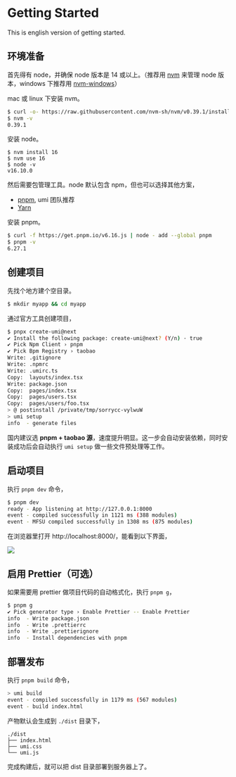 # Getting Started

This is english version of getting started.

## 环境准备

首先得有 node，并确保 node 版本是 14 或以上。（推荐用 [nvm](https://github.com/nvm-sh/nvm) 来管理 node 版本，windows 下推荐用 [nvm-windows](https://github.com/coreybutler/nvm-windows)）

mac 或 linux 下安装 nvm。

```bash
$ curl -o- https://raw.githubusercontent.com/nvm-sh/nvm/v0.39.1/install.sh | bash
$ nvm -v
0.39.1
```

安装 node。

```
$ nvm install 16
$ nvm use 16
$ node -v
v16.10.0
```

然后需要包管理工具。node 默认包含 npm，但也可以选择其他方案，

* [pnpm](https://pnpm.io/installation), umi 团队推荐
* [Yarn](https://yarnpkg.com/getting-started/install)

安装 pnpm。

```bash
$ curl -f https://get.pnpm.io/v6.16.js | node - add --global pnpm
$ pnpm -v
6.27.1
```

## 创建项目

先找个地方建个空目录。

```bash
$ mkdir myapp && cd myapp
```

通过官方工具创建项目，

```bash
$ pnpx create-umi@next
✔ Install the following package: create-umi@next? (Y/n) · true
✔ Pick Npm Client › pnpm
✔ Pick Bpm Registry › taobao
Write: .gitignore
Write: .npmrc
Write: .umirc.ts
Copy:  layouts/index.tsx
Write: package.json
Copy:  pages/index.tsx
Copy:  pages/users.tsx
Copy:  pages/users/foo.tsx
> @ postinstall /private/tmp/sorrycc-vylwuW
> umi setup
info  - generate files
```

国内建议选 **pnpm + taobao 源**，速度提升明显。这一步会自动安装依赖，同时安装成功后会自动执行 `umi setup` 做一些文件预处理等工作。

## 启动项目

执行 `pnpm dev` 命令，

```bash
$ pnpm dev
ready - App listening at http://127.0.0.1:8000
event - compiled successfully in 1121 ms (388 modules)
event - MFSU compiled successfully in 1308 ms (875 modules)
```

在浏览器里打开 http://localhost:8000/，能看到以下界面，

![](https://img.alicdn.com/imgextra/i2/O1CN01ufcj8M1Lpt1yXd8sy_!!6000000001349-2-tps-1372-1298.png)

## 启用 Prettier（可选）

如果需要用 prettier 做项目代码的自动格式化，执行 `pnpm g`，

```bash
$ pnpm g
✔ Pick generator type › Enable Prettier -- Enable Prettier
info  - Write package.json
info  - Write .prettierrc
info  - Write .prettierignore
info  - Install dependencies with pnpm
```

## 部署发布

执行 `pnpm build` 命令，

```bash
> umi build
event - compiled successfully in 1179 ms (567 modules)
event - build index.html
```

产物默认会生成到 `./dist` 目录下，

```
./dist
├── index.html
├── umi.css
└── umi.js
```

完成构建后，就可以把 dist 目录部署到服务器上了。
